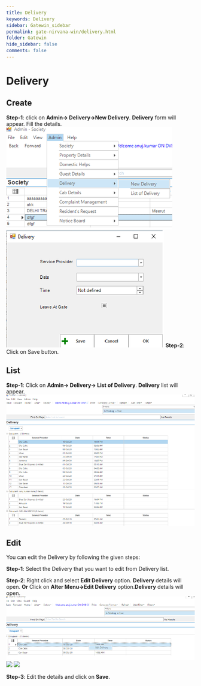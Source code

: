 ```yaml
---
title: Delivery
keywords: Delivery
sidebar: Gatewin_sidebar
permalink: gate-nirvana-win/delivery.html
folder: Gatewin
hide_sidebar: false
comments: false
---
```


# Delivery

## Create

**Step-1**:   click on **Admin-> Delivery->New Delivery**. **Delivery** form will appear. Fill the details.
![](/images/Delivery-SelectMenuwin.png)
![](/images/Delivery-NewDeliverywin.png)
**Step-2**: Click on Save button.



## List


**Step-1**:   Click on **Admin-> Delivery-> List of Delivery**. **Delivery** list will appear.
![](/images/Delivery-ListofDeliverywin.png)



## Edit


You can edit the Delivery by following the given steps:

**Step-1**: Select the Delivery that you want to edit from Delivery list.

**Step-2**: Right click and select **Edit Delivery** option. **Delivery** details will open.
                                **Or**
Click on **Alter Menu->Edit Delivery** option.**Delivery** details will open.
![](/images/ListofDelivery-SelectMenuwin.png)
![](/images/Delivery-DeliverytAlterMenuwin.png)
![](/images/ListofDelivery-EditDeliverywin.png)

**Step-3**: Edit the details and click on **Save**.
